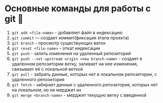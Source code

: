 # Основные команды для работы с git :bug:

1. `git add <file-name>` - добавляет файл в индексацию
2. `git commit` — создает коммит(фиксация этапа проекта)
3. `git branch` - просмотр существующих веток
4. `git reset <file-name>` - откат индексации
5. `git push` - залить изменения на удаленный репозиторий
6. `git push --set-upstream origin <new branch-name>` - создает в удаленном репозитории ветку, заливает на нее изменения, связывает её с локальной веткой
7. `git pull` - забрать данные, которых нет в локальном репозитории, с удаленного репозитория
8. `git fetch` - забирает данные с удаленного репозитория, которых нет на локальном, но не мерджит их
9. `git merge <branch-name>` - мерджит текущую ветку с введенной
